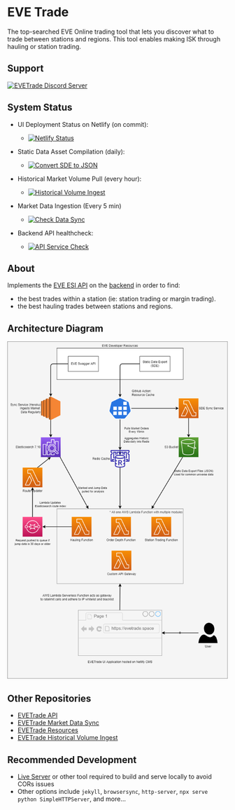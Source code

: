 # EVE Trade 

The top-searched EVE Online trading tool that lets you discover what to trade between stations and regions. This tool enables making ISK through hauling or station trading.

## Support

[![EVETrade Discord Server](https://discordapp.com/api/guilds/999342296522821722/widget.png?style=banner2)](https://discord.gg/9xZh5qKCeR)

## System Status

* UI Deployment Status on Netlify (on commit):
  * [![Netlify Status](https://api.netlify.com/api/v1/badges/4daf6162-578e-4ff5-a99a-ab44e8cbdace/deploy-status)](https://app.netlify.com/sites/evetrade/deploys)

* Static Data Asset Compilation (daily):
  * [![Convert SDE to JSON](https://github.com/awhipp/evetrade_resources/actions/workflows/download.yml/badge.svg)](https://github.com/awhipp/evetrade_resources/actions/workflows/download.yml)

* Historical Market Volume Pull (every hour):
  * [![Historical Volume Ingest](https://github.com/awhipp/evetrade_historical_volume/actions/workflows/historical-volume-ingest.yml/badge.svg)](https://github.com/awhipp/evetrade_historical_volume/actions/workflows/historical-volume-ingest.yml)

* Market Data Ingestion (Every 5 min)
  * [![Check Data Sync](https://github.com/awhipp/evetrade-data-sync-service/actions/workflows/check.yml/badge.svg)](https://github.com/awhipp/evetrade-data-sync-service/actions/workflows/check.yml)

* Backend API healthcheck: 
  * [![API Service Check](https://github.com/awhipp/evetrade_api/actions/workflows/check_endpoints.yml/badge.svg)](https://github.com/awhipp/evetrade_api/actions/workflows/check_endpoints.yml)

## About

Implements the [EVE ESI API](https://esi.evetech.net/ui/) on the [backend](https://github.com/awhipp/evetrade_api) in order to find:

* the best trades within a station (ie: station trading or margin trading).
* the best hauling trades between stations and regions.

## Architecture Diagram

![EVETrade Architecture Diagram](/documentation/evetrade_architecture.png?raw=true "EVETrade Architecture Diagram")

## Other Repositories

* [EVETrade API](https://github.com/awhipp/evetrade_api)
* [EVETrade Market Data Sync](https://github.com/awhipp/evetrade-data-sync-service)
* [EVETrade Resources](https://github.com/awhipp/evetrade_resources)
* [EVETrade Historical Volume Ingest](https://github.com/awhipp/evetrade_historical_volume)

## Recommended Development

* [Live Server](https://github.com/ritwickdey/vscode-live-server) or other tool required to build and serve locally to avoid CORs issues
* Other options include `jekyll`, `browsersync`, `http-server`, `npx serve` `python SimpleHTTPServer`, and more...

